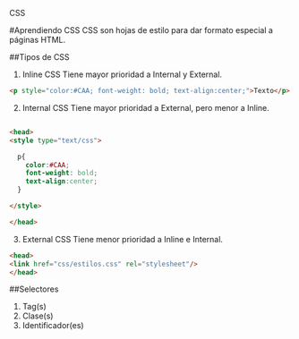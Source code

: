 CSS

#Aprendiendo CSS
CSS son hojas de estilo para dar formato especial a páginas HTML.


##Tipos de CSS

1. Inline CSS
Tiene mayor prioridad a Internal y External.
```html
<p style="color:#CAA; font-weight: bold; text-align:center;">Texto</p>
```


2. Internal CSS
Tiene mayor prioridad a External, pero menor a Inline.
```html

<head>
<style type="text/css">

  p{
    color:#CAA; 
    font-weight: bold; 
    text-align:center;
  }

</style>

</head>
```


3. External CSS
Tiene menor prioridad a Inline e Internal.

```html
<head>
<link href="css/estilos.css" rel="stylesheet"/>
</head>
```

##Selectores

1. Tag(s) 
2. Clase(s)
3. Identificador(es)



